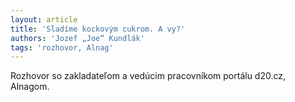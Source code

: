 ```yaml
---
layout: article
title: 'Sladíme kockovým cukrom. A vy?'
authors: 'Jozef „Joe“ Kundlák'
tags: 'rozhovor, Alnag'
---
```


Rozhovor so zakladateľom
a vedúcim pracovníkom portálu
d20.cz, Alnagom.
